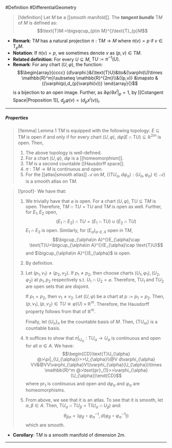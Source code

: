 #Definition #DifferentialGeometry 

> [!definition]
> Let $M$ be a [[smooth manifold]]. The ***tangent bundle*** $\text{T}M$ of $M$ is defined as: $$\text{T}M:=\bigsqcup_{p\in M}^{}\text{T}_{p}M$$
- **Remark**: $\text{T}M$ has a natural projection $\pi:\text{T}M\to M$ where $\pi(v)=p$ if $v\in \text{T}_{p}M$.
- **Notation**: If $\pi(v)=p$, we sometimes denote $v$ as $(p,v)\in \text{T}M$.
- **Related definition**: For every $U\subseteq M$, $\text{T}U:=\pi ^{-1}(U)$.
- **Remark**: For any chart $(U,\varphi)$, the function: $$\begin{array}{cccc} {d\varphi:}&{\text{T}U}&\to&{\varphi(U)\times \mathbb{R}^m}\subseteq \mathbb{R}^{2m}\\&{(p,v)} &\mapsto & {(\varphi(p),d_{p}\varphi(v))} \end{array}{}$$is a bijection to an open image. Further, as $\left. \partial \varphi /\partial x^i \right|_{p}=1$, by [[Cotangent Space|Proposition 1]], $d_{p}\varphi(v)=(d_{p}x^i(v))_{i}$.
---
##### Properties
> [!lemma] Lemma 1
> $\text{T}M$ is equipped with the following topology: $E\subseteq \text{T}M$ is open if and only if for every chart $(U,\varphi)$, $d\varphi(E\cap \text{T}U)\subseteq \mathbb{R}^{2m}$ is open. Then, 
> 1. The above topology is well-defined.
> 2. For a chart $(U,\varphi)$, $d\varphi$ is a [[homeomorphism]].
> 3. $\text{T}M$ is a second countable [[Hausdorff space]].
> 5. $\pi:\text{T}M\to M$ is continuous and open.
> 6. For the [[atlas|smooth atlas]] $\mathcal{A}$ on $M$, $\{ (\text{T}U_{\alpha},d\varphi_{\alpha}):(U_{\alpha},\varphi_{\alpha})\in \mathcal{A} \}$ is a smooth atlas on $\text{T}M$.

> [!proof]-
> We have that:
> 1. We trivially have that $\varnothing$ is open. For a chart $(U,\varphi)$, $\text{T}U\subseteq \text{T}M$ is open. Therefore, $\text{T}M\cap \text{T}U=\text{T}U$ and $\text{T}M$ is open as well. Further, for $E_{1},E_{2}$ open, $$(E_{1}\cap E_{2})\cap \text{T}U=(E_{1}\cap \text{T}U)\cup(E_{2}\cap \text{T}U)$$$E_{1}\cap E_{2}$ is open. Similarly, for $(E_{\alpha})_{\alpha\in A}$ open in $\text{T}M$, $$\bigcup_{\alpha\in A}^{}E_{\alpha}\cap \text{T}U=\bigcup_{\alpha\in A}^{}(E_{\alpha}\cap \text{T}U)$$ and $\bigcup_{\alpha\in A}^{}E_{\alpha}$ is open.
> 2. By definition.
> 3. Let $(p_{1},v_{1})\neq(p_{2},v_{2})$. If $p_{1}\neq p_{2}$, then choose charts $(U_{1},\varphi_{1}),(U_{2},\varphi_{2})$ at $p_{1},p_{2}$ respectively s.t. $U_{1}\cap U_{2}=\varnothing$. Therefore, $\text{T}U_{1}$ and $\text{T}U_{2}$ are open sets that are disjoint. 
>    
>    If $p_{1}=p_{2}$, then $v_{1}\neq v_{2}$. Let $(U,\varphi)$ be a chart at $p:=p_{1}=p_{2}$. Then, $(p,v_{1}),(p,v_{2})\in \text{T}U\cong \varphi(U)\times \mathbb{R}^m$. Therefore, the Hausdorff property follows from that of $\mathbb{R}^m$.
>    
>    Finally, let $\{ U_{n} \}_{n}$ be the countable basis of $M$. Then, $\{ \text{T}U_{m} \}$ is a countable basis. 
> 4. It suffices to show that $\pi|_{U_{\alpha}}:\text{T}U_{\alpha}\to U_{\alpha}$ is continuous and open for all $\alpha\in A$. We have: $$\begin{CD}\text{T}U_{\alpha} @>\pi|_{U_{\alpha}}>>U_{\alpha}\\@V d\varphi_{\alpha} VV&@VV\varphi_{\alpha}V\\\varphi_{\alpha}(U_{\alpha})\times \mathbb{R}^m @>\text{pr}_{1}>>\varphi_{\alpha}(U_{\alpha})\end{CD}$$where $\text{pr}_{1}$ is continuous and open and $d\varphi_{\alpha}$ and $\varphi_{\alpha}$ are homeomorphisms.
> 5. From above, we see that it is an atlas. To see that it is smooth, let $\alpha,\beta\in A$. Then, 
>$\text{T}U_{\alpha}\cap \text{T}U_{\beta}=\text{T}(U_{\alpha}\cap U_{\beta})$ and: $$\theta_{\beta\alpha}=(\varphi_{\beta}\circ \varphi_{\alpha}^{-1},d(\varphi_{\beta}\circ \varphi_{\alpha}^{-1}))$$which are smooth.
- **Corollary**: $\text{T}M$ is a smooth manifold of dimension $2m$.
---
